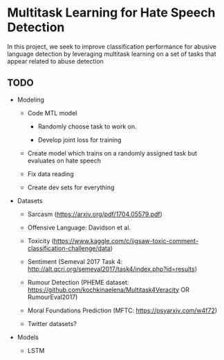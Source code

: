 # Multitask Learning for Hate Speech Detection

In this project, we seek to improve classification performance for abusive language detection by leveraging multitask learning on a set of tasks that appear related to abuse detection

## TODO

- Modeling

  - Code MTL model

    - Randomly choose task to work on.

    - Develop joint loss for training

  - Create model which trains on a randomly assigned task but evaluates on hate speech

  - Fix data reading

  - Create dev sets for everything

- Datasets

  - Sarcasm (https://arxiv.org/pdf/1704.05579.pdf)

  - Offensive Language: Davidson et al.

  - Toxicity (https://www.kaggle.com/c/jigsaw-toxic-comment-classification-challenge/data)

  - Sentiment (Semeval 2017 Task 4: http://alt.qcri.org/semeval2017/task4/index.php?id=results)

  - Rumour Detection (PHEME dataset: https://github.com/kochkinaelena/Multitask4Veracity OR RumourEval2017)

  - Moral Foundations Prediction (MFTC: https://psyarxiv.com/w4f72)

  - Twitter datasets?

- Models

  - LSTM

